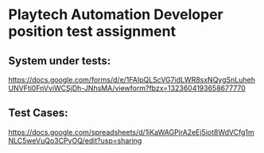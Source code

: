 # Playtech Automation Developer position test assignment



## System under tests:

https://docs.google.com/forms/d/e/1FAIpQLScVG7idLWR8sxNQygSnLuhehUNVFti0FnVviWCSjDh-JNhsMA/viewform?fbzx=1323604193658677770


## Test Cases: 

https://docs.google.com/spreadsheets/d/1jKaWAGPjrA2eEj5iot8WdVCfg1mNLC5weVuQo3CPyOQ/edit?usp=sharing                              